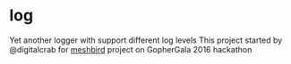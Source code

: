 # log
Yet another logger with support different log levels
This project started by @digitalcrab for [meshbird](https://github.com/meshbird/meshbird) project on GopherGala 2016 hackathon

